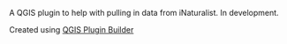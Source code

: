 

A QGIS plugin to help with pulling in data from iNaturalist. In development.

Created using [QGIS Plugin Builder](http://g-sherman.github.io/Qgis-Plugin-Builder/)


